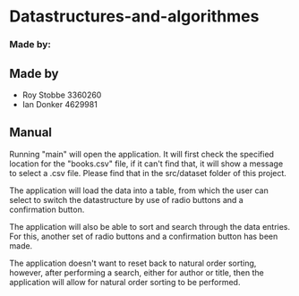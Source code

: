 # Datastructures-and-algorithmes
### Made by:
## Made by
- Roy Stobbe 3360260
- Ian Donker 4629981

## Manual
Running "main" will open the application. It will first check the specified location for the "books.csv" file, if it can't find that, it will show a message to select a .csv file. Please find that in the src/dataset folder of this project.

The application will load the data into a table, from which the user can select to switch the datastructure by use of radio buttons and a confirmation button.

The application will also be able to sort and search through the data entries. For this, another set of radio buttons and a confirmation button has been made.

The application doesn't want to reset back to natural order sorting, however, after performing a search, either for author or title, then the application will allow for natural order sorting to be performed.
